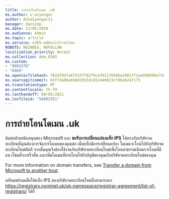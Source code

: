 ```yaml
---
title: การถ่ายโอนโดเมน .uk
ms.author: v-aiyengar
author: AshaIyengar21
manager: dansimp
ms.date: 12/05/2020
ms.audience: Admin
ms.topic: article
ms.service: o365-administration
ROBOTS: NOINDEX, NOFOLLOW
localization_priority: Normal
ms.collection: Adm_O365
ms.custom:
- "9002570"
- "6969"
ms.openlocfilehash: 782d79d7a67515ff02f9cef61176b9bea9017f1ad490090e748a10005c3c8bf3
ms.sourcegitcommit: b5f7da89a650d2915dc652449623c78be6247175
ms.translationtype: MT
ms.contentlocale: th-TH
ms.lasthandoff: 08/05/2021
ms.locfileid: "54092351"
---
```

# <a name="uk-domain-transfers"></a>การถ่ายโอนโดเมน .uk

ติดต่อฝ่ายสนับสนุนของ Microsoft และ **ขอรับการเปลี่ยนแปลงแท็ก IPS** ให้ตรงกับบริษัทจดทะเบียนที่คุณต้องการจัดการโดเมนของคุณต่อ เมื่อแท็กมีการเปลี่ยนแปลง โดเมนจะโอนไปยังบริษัทจดทะเบียนใหม่ทันที จากนั้นคุณจึงต้องใช้งานกับบริษัทจดทะเบียนใหม่เพื่อโอนค่าธรรมเนียมการโอนที่มีแนวโน้มที่จะเสร็จสิ้น และเพิ่มโดเมนที่ถ่ายโอนไปยังบัญชีของคุณกับบริษัทจดทะเบียนใหม่ของคุณ

For more information on domain transfers, see [Transfer a domain from Microsoft to another host](https://docs.microsoft.com/microsoft-365/admin/get-help-with-domains/transfer-a-domain-from-microsoft-to-another-host?view=o365-worldwide).

เตรียมพร้อมเพื่อให้แท็ก IPS ของบริษัทจดทะเบียนใหม่ซึ่งสามารถหา https://registrars.nominet.uk/uk-namespace/registrar-agreement/list-of-registrars/ ได้ที่
